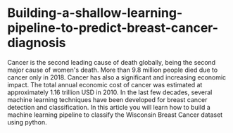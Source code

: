 # Building-a-shallow-learning-pipeline-to-predict-breast-cancer-diagnosis

Cancer is the second leading cause of death globally, being the second major cause of women's death. More than 9.8 million people died due to cancer only in 2018. Cancer has also a significant and increasing economic impact. The total annual economic cost of cancer was estimated at approximately 1.16 trillion USD in 2010. In the last few decades, several machine learning techniques have been developed for breast cancer detection and classification.
In this article you will learn how to build a machine learning pipeline to classify the Wisconsin Breast Cancer dataset using python.
